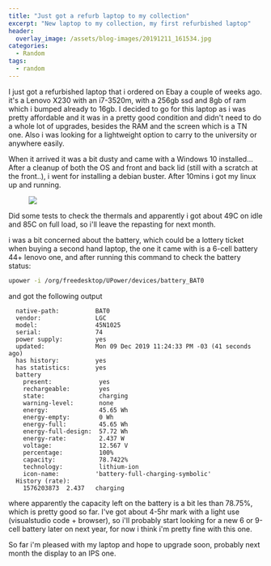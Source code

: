 ```yaml
---
title: "Just got a refurb laptop to my collection"
excerpt: "New laptop to my collection, my first refurbished laptop"
header:
  overlay_image: /assets/blog-images/20191211_161534.jpg
categories:
  - Random
tags:
  - random
---
```


I just got a refurbished laptop that i ordered on Ebay a couple of weeks ago. it's a Lenovo X230 with an i7-3520m, with a 256gb ssd and 8gb of ram which i bumped already to 16gb. I decided to go for this laptop as i was pretty affordable and it was in a pretty good condition and didn't need to do a whole lot of upgrades, besides the RAM and the screen which is a TN one. Also i was looking for a lightweight option to carry to the university or anywhere easily.

When it arrived it was a bit dusty and came with a Windows 10 installed... After a cleanup of both the OS and front and back lid (still with a scratch at the front..), i went for installing a debian buster. After 10mins i got my linux up and running.

<figure>
    <a href="/assets/blog-images/natural_transformations.jpeg"><img src="/assets/blog-images/20191211_161650.jpg"></a>
</figure>

Did some tests to check the thermals and apparently i got about 49C on idle and 85C on full load, so i'll leave the repasting for next month.

i was a bit concerned about the battery, which could be a lottery ticket when buying a second hand laptop, the one it came with is a 6-cell battery 44+ lenovo one, and after running this command to check the battery status:

```bash
upower -i /org/freedesktop/UPower/devices/battery_BAT0
```

and got the following output

```
  native-path:          BAT0
  vendor:               LGC
  model:                45N1025
  serial:               74
  power supply:         yes
  updated:              Mon 09 Dec 2019 11:24:33 PM -03 (41 seconds ago)
  has history:          yes
  has statistics:       yes
  battery
    present:             yes
    rechargeable:        yes
    state:               charging
    warning-level:       none
    energy:              45.65 Wh
    energy-empty:        0 Wh
    energy-full:         45.65 Wh
    energy-full-design:  57.72 Wh
    energy-rate:         2.437 W
    voltage:             12.567 V
    percentage:          100%
    capacity:            78.7422%
    technology:          lithium-ion
    icon-name:          'battery-full-charging-symbolic'
  History (rate):
    1576203873	2.437	charging
```

where apparently the capacity left on the battery is a bit les than 78.75%, which is pretty good so far. I've got about 4-5hr mark with a light use (visualstudio code + browser), so i'll probably start looking for a new 6 or 9-cell battery later on next year, for now i think i'm pretty fine with this one.

So far i'm pleased with my laptop and hope to upgrade soon, probably next month the display to an IPS one.